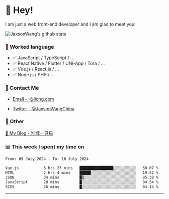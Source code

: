 # 👋 Hey!

I am just a web front-end developer and I am glad to meet you!

![JaxsonWang's github stats](https://github-readme-stats.vercel.app/api?username=JaxsonWang&&show_icons=true&&title_color=1abc9c&&icon_color=1abc9c)


### 📝 Worked language

- ✅ JavaScript / TypeScript / ...
- ✅ React Native / Flutter / UNI-App / Tora / ...
- ✅ Vue.js / React.js / ...
- ✅ Node.js / PHP / ...

### 📮 Contact Me

- [Email - i@iiong.com](mailto:i@iiong.com)

- [Twitter - @JaxsonWangChina](https://twitter.com/JaxsonWangChina)

### 🤪 Other

[📌 My Blog - 淮城一只猫](https://iiong.com)

### 📊 This week I spent my time on

<!--START_SECTION:waka-->

```txt
From: 09 July 2024 - To: 16 July 2024

Vue.js           6 hrs 23 mins   ███████████████░░░░░░░░░░   60.07 %
HTML             2 hrs 4 mins    █████░░░░░░░░░░░░░░░░░░░░   19.52 %
JSON             34 mins         █▒░░░░░░░░░░░░░░░░░░░░░░░   05.38 %
JavaScript       28 mins         █░░░░░░░░░░░░░░░░░░░░░░░░   04.54 %
SCSS             26 mins         █░░░░░░░░░░░░░░░░░░░░░░░░   04.14 %
```

<!--END_SECTION:waka-->

---
